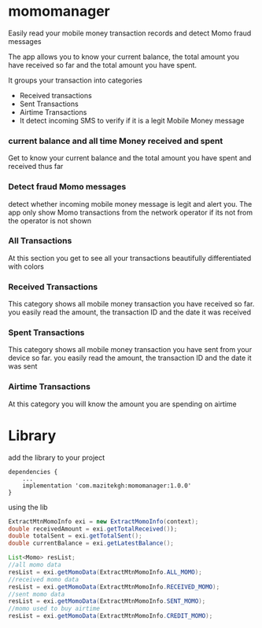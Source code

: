 # momomanager

Easily read your mobile money transaction records and detect Momo fraud messages

The app allows you to know your current balance, the total amount you have received so far and the total amount you have spent.

It groups your transaction into categories

* Received transactions
* Sent Transactions
* Airtime Transactions
* It detect incoming SMS to verify if it is a legit Mobile Money message


### current balance and all time Money received and spent
Get to know your current balance and the total amount you have spent and received thus far

### Detect fraud Momo messages
detect whether incoming mobile money message is legit and alert you. The app only show Momo transactions from the network operator if its not from the operator is not shown

### All Transactions
At this section you get to see all your transactions beautifully differentiated with colors

### Received Transactions
This category shows all mobile money transaction you have received so far. you easily read the amount, the transaction ID and the date it was received

### Spent Transactions
This category shows all mobile money transaction you have sent from your device so far. you easily read the amount, the transaction ID and the date it was sent

### Airtime Transactions
At this category you will know the amount you are spending on airtime


# Library
add the library to your project
```
dependencies {
    ...
    implementation 'com.mazitekgh:momomanager:1.0.0'
}
```

using the lib

```java
ExtractMtnMomoInfo exi = new ExtractMomoInfo(context);
double receivedAmount = exi.getTotalReceived());
double totalSent = exi.getTotalSent();
double currentBalance = exi.getLatestBalance();

List<Momo> resList;
//all momo data
resList = exi.getMomoData(ExtractMtnMomoInfo.ALL_MOMO);
//received momo data
resList = exi.getMomoData(ExtractMtnMomoInfo.RECEIVED_MOMO);
//sent momo data
resList = exi.getMomoData(ExtractMtnMomoInfo.SENT_MOMO);
//momo used to buy airtime
resList = exi.getMomoData(ExtractMtnMomoInfo.CREDIT_MOMO);

```